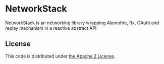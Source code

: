 # NetworkStack

NetworkStack is an networking library wrapping Alamofire, Rx, OAuth and replay mechanism in a reactive abstract API

## License

This code is distributed under [the Apache 2 License](LICENSE).
